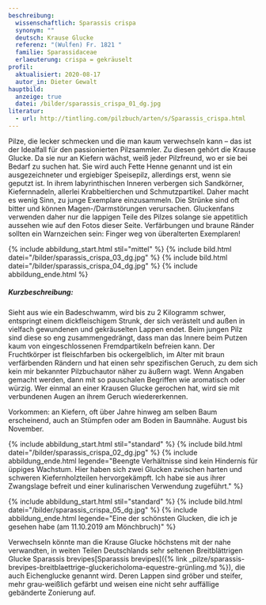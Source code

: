 ```yaml
---
beschreibung:
  wissenschaftlich: Sparassis crispa
  synonym: ""
  deutsch: Krause Glucke
  referenz: "(Wulfen) Fr. 1821 "
  familie: Sparassidaceae
  erlaeuterung: crispa = gekräuselt
profil:
  aktualisiert: 2020-08-17
  autor_in: Dieter Gewalt
hauptbild:
  anzeige: true
  datei: /bilder/sparassis_crispa_01_dg.jpg
literatur:
  - url: http://tintling.com/pilzbuch/arten/s/Sparassis_crispa.html
---
```

Pilze, die lecker schmecken und die man kaum verwechseln kann – das ist der Idealfall für den passionierten Pilzsammler. Zu diesen gehört die Krause Glucke. Da sie nur an Kiefern wächst, weiß jeder Pilzfreund, wo er sie bei Bedarf zu suchen hat. Sie wird auch Fette Henne genannt und ist ein ausgezeichneter und ergiebiger Speisepilz, allerdings erst, wenn sie geputzt ist. In ihrem labyrinthischen Inneren verbergen sich Sandkörner, Kiefernnadeln, allerlei Krabbeltierchen und Schmutzpartikel. Daher macht es wenig Sinn, zu junge Exemplare einzusammeln. Die Strünke sind oft bitter und können Magen-/Darmstörungen verursachen. Gluckenfans verwenden daher nur die lappigen Teile des Pilzes solange sie appetitlich aussehen wie auf den Fotos dieser Seite. Verfärbungen und braune Ränder sollten ein Warnzeichen sein: Finger weg von überalterten Exemplaren!

{% include abbildung_start.html stil="mittel" %}
{% include bild.html datei="/bilder/sparassis_crispa_03_dg.jpg" %}
{% include bild.html datei="/bilder/sparassis_crispa_04_dg.jpg" %}
{% include abbildung_ende.html %}

##### Kurzbeschreibung:

Sieht aus wie ein Badeschwamm, wird bis zu 2 Kilogramm schwer, entspringt einem dickfleischigem Strunk, der sich verästelt und außen in vielfach gewundenen und gekräuselten Lappen endet. Beim jungen Pilz sind diese so eng zusammengedrängt, dass man das Innere beim Putzen kaum von eingeschlossenen Fremdpartikeln befreien kann. Der Fruchtkörper ist fleischfarben bis ockergelblich, im Alter mit braun verfärbenden Rändern und hat einen sehr spezifischen Geruch, zu dem sich kein mir bekannter Pilzbuchautor näher zu äußern wagt. Wenn Angaben gemacht werden, dann mit so pauschalen Begriffen wie aromatisch oder würzig. Wer einmal an einer Krausen Glucke gerochen hat, wird sie mit verbundenen Augen an ihrem Geruch wiedererkennen.


Vorkommen: an Kiefern, oft über Jahre hinweg am selben Baum erscheinend, auch an Stümpfen oder am Boden in Baumnähe. August bis November.

{% include abbildung_start.html stil="standard" %}
{% include bild.html datei="/bilder/sparassis_crispa_02_dg.jpg" %}
{% include abbildung_ende.html legende="Beengte Verhältnisse sind kein Hindernis für üppiges Wachstum. Hier haben sich zwei Glucken zwischen harten und schweren Kiefernholzteilen hervorgekämpft. Ich habe sie aus ihrer Zwangslage befreit und einer kulinarischen Verwendung zugeführt." %}

{% include abbildung_start.html stil="standard" %}
{% include bild.html datei="/bilder/sparassis_crispa_05_dg.jpg" %}
{% include abbildung_ende.html legende="Eine der schönsten Glucken, die ich je gesehen habe (am 11.10.2019 am Mönchbruch)" %}

Verwechseln könnte man die Krause Glucke höchstens mit der nahe verwandten, in weiten Teilen Deutschlands sehr seltenen Breitblättrigen Glucke Sparassis brevipes[Sparassis brevipes]({% link _pilze/sparassis-brevipes-breitblaettrige-gluckericholoma-equestre-grünling.md %}), die auch  Eichenglucke genannt wird. Deren Lappen sind gröber und steifer, mehr grau-weißlich gefärbt und weisen eine nicht sehr auffällige gebänderte Zonierung auf.